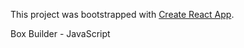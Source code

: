 This project was bootstrapped with [Create React App](https://github.com/facebookincubator/create-react-app).

Box Builder - JavaScript

